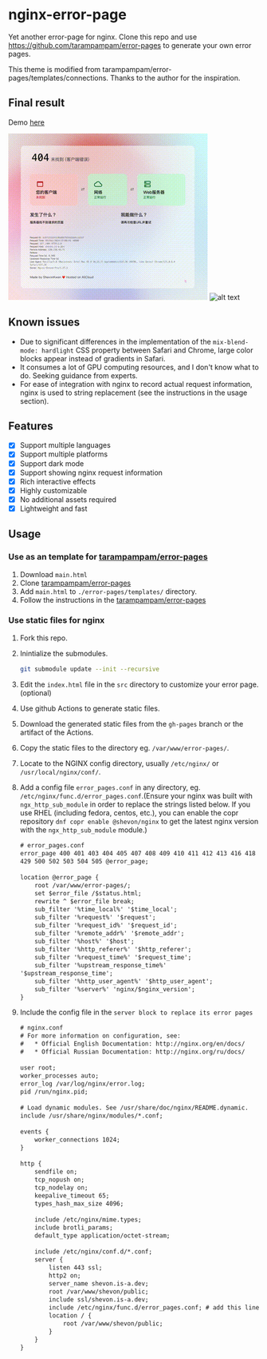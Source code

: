 # nginx-error-page

Yet another error-page for nginx. Clone this repo and use https://github.com/tarampampam/error-pages to generate your own error pages.

This theme is modified from tarampampam/error-pages/templates/connections. Thanks to the author for the inspiration.

## Final result

Demo [here](https://shevonkuan.github.io/nginx-error-page/)

![alt text](light.gif)
![alt text](dark.gif)

## Known issues

-   Due to significant differences in the implementation of the `mix-blend-mode: hardlight` CSS property between Safari and Chrome, large color blocks appear instead of gradients in Safari.
-   It consumes a lot of GPU computing resources, and I don't know what to do. Seeking guidance from experts.
-   For ease of integration with nginx to record actual request information, nginx is used to string replacement (see the instructions in the usage section).

## Features

-   [x] Support multiple languages
-   [x] Support multiple platforms
-   [x] Support dark mode
-   [x] Support showing nginx request information
-   [x] Rich interactive effects
-   [x] Highly customizable
-   [x] No additional assets required
-   [x] Lightweight and fast

## Usage

### Use as an template for [tarampampam/error-pages](https://github.com/tarampampam/error-pages)

1. Download `main.html`
2. Clone [tarampampam/error-pages](https://github.com/tarampampam/error-pages)
3. Add `main.html` to `./error-pages/templates/` directory.
4. Follow the instructions in the [tarampampam/error-pages](https://github.com/tarampampam/error-pages)

### Use static files for nginx

1. Fork this repo.
2. Inintialize the submodules.
    ```bash
    git submodule update --init --recursive
    ```
3. Edit the `index.html` file in the `src` directory to customize your error page.(optional)
4. Use github Actions to generate static files.
5. Download the generated static files from the `gh-pages` branch or the artifact of the Actions.
6. Copy the static files to the directory eg. `/var/www/error-pages/`.
7. Locate to the NGINX config directory, usually `/etc/nginx/` or `/usr/local/nginx/conf/`.
8. Add a config file `error_pages.conf` in any directory, eg. `/etc/nginx/func.d/error_pages.conf`.(Ensure your nginx was built with `ngx_http_sub_module` in order to replace the strings listed below. If you use RHEL (including fedora, centos, etc.), you can enable the copr repository `dnf copr enable @shevon/nginx` to get the latest nginx version with the `ngx_http_sub_module` module.)

    ```nginx
    # error_pages.conf
    error_page 400 401 403 404 405 407 408 409 410 411 412 413 416 418 429 500 502 503 504 505 @error_page;

    location @error_page {
        root /var/www/error-pages/;
        set $error_file /$status.html;
        rewrite ^ $error_file break;
        sub_filter '%time_local%' '$time_local';
        sub_filter '%request%' '$request';
        sub_filter '%request_id%' '$request_id';
        sub_filter '%remote_addr%' '$remote_addr';
        sub_filter '%host%' '$host';
        sub_filter '%http_referer%' '$http_referer';
        sub_filter '%request_time%' '$request_time';
        sub_filter '%upstream_response_time%' '$upstream_response_time';
        sub_filter '%http_user_agent%' '$http_user_agent';
        sub_filter '%server%' 'nginx/$nginx_version';
    }
    ```

9. Include the config file in the `server block to replace its error pages`

    ```nginx
    # nginx.conf
    # For more information on configuration, see:
    #   * Official English Documentation: http://nginx.org/en/docs/
    #   * Official Russian Documentation: http://nginx.org/ru/docs/

    user root;
    worker_processes auto;
    error_log /var/log/nginx/error.log;
    pid /run/nginx.pid;

    # Load dynamic modules. See /usr/share/doc/nginx/README.dynamic.
    include /usr/share/nginx/modules/*.conf;

    events {
        worker_connections 1024;
    }

    http {
        sendfile on;
        tcp_nopush on;
        tcp_nodelay on;
        keepalive_timeout 65;
        types_hash_max_size 4096;

        include /etc/nginx/mime.types;
        include brotli_params;
        default_type application/octet-stream;

        include /etc/nginx/conf.d/*.conf;
        server {
            listen 443 ssl;
            http2 on;
            server_name shevon.is-a.dev;
            root /var/www/shevon/public;
            include ssl/shevon.is-a.dev;
            include /etc/nginx/func.d/error_pages.conf; # add this line
            location / {
                root /var/www/shevon/public;
            }
        }
    }
    ```
